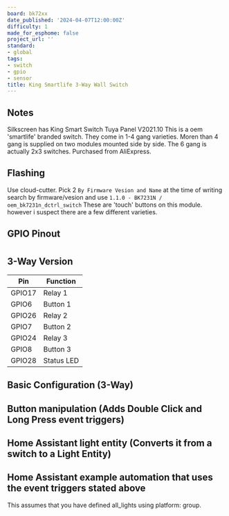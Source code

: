 ```yaml
---
board: bk72xx
date_published: '2024-04-07T12:00:00Z'
difficulty: 1
made_for_esphome: false
project_url: ''
standard:
- global
tags:
- switch
- gpio
- sensor
title: King Smartlife 3-Way Wall Switch
---
```


## Notes

Silkscreen has King Smart Switch Tuya Panel V2021.10
This is a oem 'smartlife' branded switch. They come in 1-4 gang varieties. Moren than 4 gang is supplied on two modules mounted side by side.
The 6 gang is actually 2x3 switches.
Purchased from AliExpress.

## Flashing

Use cloud-cutter. Pick 2 `By Firmware Vesion and Name` at the time of writing search by firmware/vesion and use `1.1.0 - BK7231N / oem_bk7231n_dctrl_switch`
These are 'touch' buttons on this module. however i suspect there are a few different varieties.

## GPIO Pinout

#

## 3-Way Version

| Pin     | Function                              |
|---------|---------------------------------------|
| GPIO17  | Relay 1                               |
| GPIO6   | Button 1                              |
| GPIO26  | Relay 2                               |
| GPIO7   | Button 2                              |
| GPIO24  | Relay 3                               |
| GPIO8   | Button 3                              |
| GPIO28  | Status LED                            |

## Basic Configuration (3-Way)

## Button manipulation (Adds Double Click and Long Press event triggers)

## Home Assistant light entity (Converts it from a switch to a Light Entity)

## Home Assistant example automation that uses the event triggers stated above

This assumes that you have defined all_lights using platform: group.